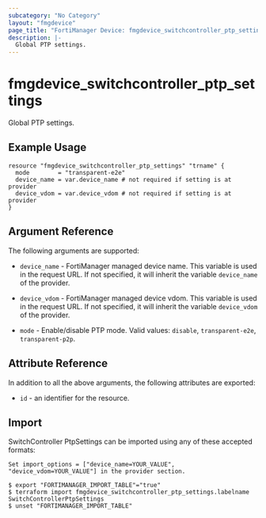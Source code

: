 ```yaml
---
subcategory: "No Category"
layout: "fmgdevice"
page_title: "FortiManager Device: fmgdevice_switchcontroller_ptp_settings"
description: |-
  Global PTP settings.
---
```


# fmgdevice_switchcontroller_ptp_settings
Global PTP settings.

## Example Usage

```hcl
resource "fmgdevice_switchcontroller_ptp_settings" "trname" {
  mode        = "transparent-e2e"
  device_name = var.device_name # not required if setting is at provider
  device_vdom = var.device_vdom # not required if setting is at provider
}
```

## Argument Reference


The following arguments are supported:

* `device_name` - FortiManager managed device name. This variable is used in the request URL. If not specified, it will inherit the variable `device_name` of the provider.
* `device_vdom` - FortiManager managed device vdom. This variable is used in the request URL. If not specified, it will inherit the variable `device_vdom` of the provider.

* `mode` - Enable/disable PTP mode. Valid values: `disable`, `transparent-e2e`, `transparent-p2p`.



## Attribute Reference

In addition to all the above arguments, the following attributes are exported:
* `id` - an identifier for the resource.

## Import

SwitchController PtpSettings can be imported using any of these accepted formats:
```
Set import_options = ["device_name=YOUR_VALUE", "device_vdom=YOUR_VALUE"] in the provider section.

$ export "FORTIMANAGER_IMPORT_TABLE"="true"
$ terraform import fmgdevice_switchcontroller_ptp_settings.labelname SwitchControllerPtpSettings
$ unset "FORTIMANAGER_IMPORT_TABLE"
```

